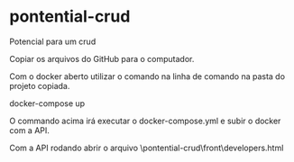 # pontential-crud
Potencial para um crud

Copiar os arquivos do GitHub para o computador.

Com o docker aberto utilizar o comando na linha de comando na pasta do projeto copiada.

docker-compose up

O commando acima irá executar o docker-compose.yml e subir o docker com a API.

Com a API rodando abrir o arquivo \pontential-crud\front\developers.html
